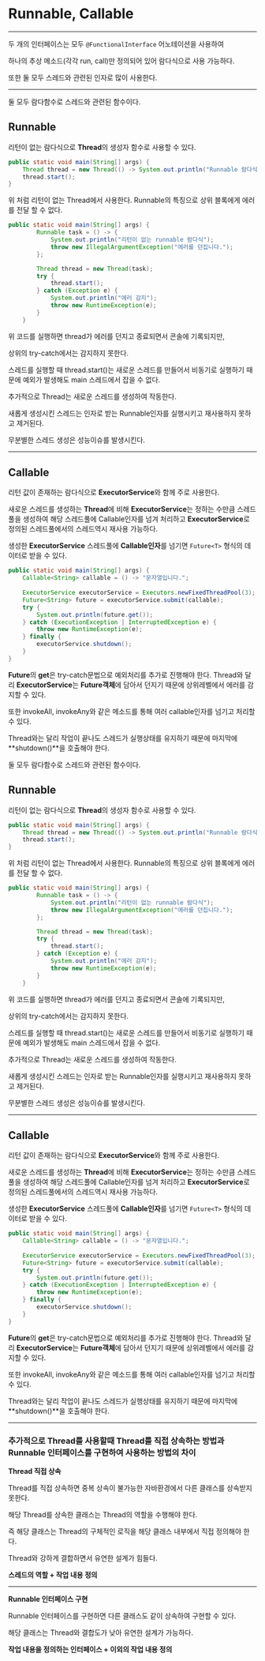 # Runnable, Callable

---
두 개의 인터페이스는 모두 `@FunctionalInterface` 어노테이션을 사용하여 

하나의 추상 메소드(각각 run, call)만 정의되어 있어 람다식으로 사용 가능하다.

또한 둘 모두 스레드와 관련된 인자로 많이 사용한다.

---

둘 모두 람다함수로 스레드와 관련된 함수이다.

## Runnable
리턴이 없는 람다식으로 **Thread**의 생성자 함수로 사용할 수 있다.

```java
public static void main(String[] args) {
    Thread thread = new Thread(() -> System.out.println("Runnable 람다식"));
    thread.start();
}
```

위 처럼 리턴이 없는 Thread에서 사용한다.
Runnable의 특징으로 상위 블록에게 에러를 전달 할 수 없다.

```java
public static void main(String[] args) {
        Runnable task = () -> {
            System.out.println("리턴이 없는 runnable 람다식");
            throw new IllegalArgumentException("에러를 던집니다.");
        };

        Thread thread = new Thread(task);
        try {
            thread.start();
        } catch (Exception e) {
            System.out.println("에러 감지");
            throw new RuntimeException(e);
        }
    }
```
위 코드를 실행하면 thread가 에러를 던지고 종료되면서 콘솔에 기록되지만,

상위의 try-catch에서는 감지하지 못한다.

스레드를 실행할 때 thread.start()는 새로운 스레드를 만들어서 비동기로 실행하기 때문에 예외가 발생해도 main 스레드에서 잡을 수 없다.

추가적으로 Thread는 새로운 스레드를 생성하여 작동한다.

새롭게 생성시킨 스레드는 인자로 받는 Runnable인자를 실행시키고 재사용하지 못하고 제거된다.

무분별한 스레드 생성은 성능이슈를 발생시킨다.

---

## Callable
리턴 값이 존재하는 람다식으로 **ExecutorService**와 함께 주로 사용한다.

새로운 스레드를 생성하는 **Thread**에 비해 **ExecutorService**는 정하는 수만큼 스레드풀을 생성하여
해당 스레드풀에 Callable인자를 넘겨 처리하고 **ExecutorService**로 정의된 스레드풀에서의 스레드역시 재사용 가능하다.

생성한 **ExecutorService** 스레드풀에 **Callable인자**를 넘기면 `Future<T>` 형식의 데이터로 받을 수 있다.

```java
public static void main(String[] args) {
    Callable<String> callable = () -> "문자열입니다.";
    
    ExecutorService executorService = Executors.newFixedThreadPool(3);
    Future<String> future = executorService.submit(callable);
    try {
        System.out.println(future.get());
    } catch (ExecutionException | InterruptedException e) {
        throw new RuntimeException(e);
    } finally {
        executorService.shutdown();
    }
}
```
**Future**의 **get**은 try-catch문법으로 예외처리를 추가로 진행해야 한다.
Thread와 달리 **ExecutorService**는 **Future객체**에 담아서 던지기 때문에 상위레벨에서 에러를 감지할 수 있다.

또한 invokeAll, invokeAny와 같은 메소드를 통해 여러 callable인자를 넘기고 처리할 수 있다.

Thread와는 달리 작업이 끝나도 스레드가 실행상태를 유지하기 때문에 마지막에 **shutdown()**을 호출해야 한다.




둘 모두 람다함수로 스레드와 관련된 함수이다.


## Runnable
리턴이 없는 람다식으로 **Thread**의 생성자 함수로 사용할 수 있다.

```java
public static void main(String[] args) {
    Thread thread = new Thread(() -> System.out.println("Runnable 람다식"));
    thread.start();
}
```

위 처럼 리턴이 없는 Thread에서 사용한다.
Runnable의 특징으로 상위 블록에게 에러를 전달 할 수 없다.

```java
public static void main(String[] args) {
        Runnable task = () -> {
            System.out.println("리턴이 없는 runnable 람다식");
            throw new IllegalArgumentException("에러를 던집니다.");
        };

        Thread thread = new Thread(task);
        try {
            thread.start();
        } catch (Exception e) {
            System.out.println("에러 감지");
            throw new RuntimeException(e);
        }
    }
```
위 코드를 실행하면 thread가 에러를 던지고 종료되면서 콘솔에 기록되지만, 

상위의 try-catch에서는 감지하지 못한다.

스레드를 실행할 때 thread.start()는 새로운 스레드를 만들어서 비동기로 실행하기 때문에 예외가 발생해도 main 스레드에서 잡을 수 없다.

추가적으로 Thread는 새로운 스레드를 생성하여 작동한다.

새롭게 생성시킨 스레드는 인자로 받는 Runnable인자를 실행시키고 재사용하지 못하고 제거된다.

무분별한 스레드 생성은 성능이슈를 발생시킨다.

---

## Callable
리턴 값이 존재하는 람다식으로 **ExecutorService**와 함께 주로 사용한다.

새로운 스레드를 생성하는 **Thread**에 비해 **ExecutorService**는 정하는 수만큼 스레드풀을 생성하여
해당 스레드풀에 Callable인자를 넘겨 처리하고 **ExecutorService**로 정의된 스레드풀에서의 스레드역시 재사용 가능하다.

생성한 **ExecutorService** 스레드풀에 **Callable인자**를 넘기면 `Future<T>` 형식의 데이터로 받을 수 있다.

```java
public static void main(String[] args) {
    Callable<String> callable = () -> "문자열입니다.";
    
    ExecutorService executorService = Executors.newFixedThreadPool(3);
    Future<String> future = executorService.submit(callable);
    try {
        System.out.println(future.get());
    } catch (ExecutionException | InterruptedException e) {
        throw new RuntimeException(e);
    } finally {
        executorService.shutdown();
    }
}
```
**Future**의 **get**은 try-catch문법으로 예외처리를 추가로 진행해야 한다.
Thread와 달리 **ExecutorService**는 **Future객체**에 담아서 던지기 때문에 상위레벨에서 에러를 감지할 수 있다.

또한 invokeAll, invokeAny와 같은 메소드를 통해 여러 callable인자를 넘기고 처리할 수 있다.

Thread와는 달리 작업이 끝나도 스레드가 실행상태를 유지하기 때문에 마지막에 **shutdown()**을 호출해야 한다.

---

###  추가적으로 Thread를 사용할때 Thread를 직접 상속하는 방법과 Runnable 인터페이스를 구현하여 사용하는 방법의 차이

**Thread 직접 상속**

Thread를 직접 상속하면 중복 상속이 불가능한 자바환경에서 다른 클래스를 상속받지 못한다.

해당 Thread를 상속한 클래스는 Thread의 역할을 수행해야 한다.

즉 해당 클래스는 Thread의 구체적인 로직을 해당 클래스 내부에서 직접 정의해야 한다.

Thread와 강하게 결합하면서 유연한 설계가 힘들다.

**스레드의 역할 + 작업 내용 정의**

---

**Runnable 인터페이스 구현**

Runnable 인터페이스를 구현하면 다른 클래스도 같이 상속하여 구현할 수 있다.

해당 클래스는 Thread와 결합도가 낮아 유연한 설계가 가능하다.

**작업 내용을 정의하는 인터페이스 + 이외의 작업 내용 정의**


